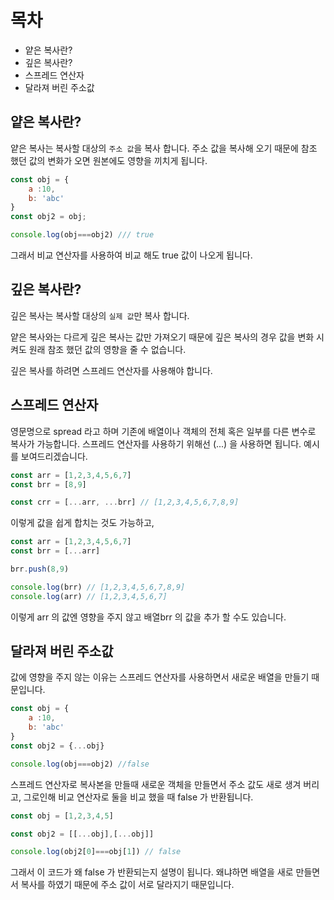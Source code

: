 # 목차
- 얕은 복사란?
- 깊은 복사란?
- 스프레드 연산자
- 달라져 버린 주소값

## 얕은 복사란?
얕은 복사는 복사할 대상의 `주소 값`을 복사 합니다. 주소 값을 복사해 오기 때문에 참조 했던 값의 변화가 오면 원본에도 영향을 끼치게 됩니다.
```js
const obj = {
    a :10,
    b: 'abc'
}
const obj2 = obj;

console.log(obj===obj2) /// true
```
그래서 비교 연산자를 사용하여 비교 해도 true 값이 나오게 됩니다.


## 깊은 복사란?
깊은 복사는 복사할 대상의 `실제 값`만 복사 합니다.

얕은 복사와는 다르게 깊은 복사는 값만 가져오기 때문에 깊은 복사의 경우 값을 변화 시켜도 원래 참조 했던 값의 영향을 줄 수 없습니다.

깊은 복사를 하려면 스프레드 연산자를 사용해야 합니다.

## 스프레드 연산자
영문명으로 spread 라고 하며 기존에 배열이나 객체의 전체 혹은 일부를 다른 변수로 복사가 가능합니다.
스프레드 연산자를 사용하기 위해선 (...) 을 사용하면 됩니다. 예시를 보여드리겠습니다.
```js
const arr = [1,2,3,4,5,6,7]
const brr = [8,9]

const crr = [...arr, ...brr] // [1,2,3,4,5,6,7,8,9]
```
이렇게 값을 쉽게 합치는 것도 가능하고,
```js
const arr = [1,2,3,4,5,6,7]
const brr = [...arr]

brr.push(8,9)

console.log(brr) // [1,2,3,4,5,6,7,8,9]
console.log(arr) // [1,2,3,4,5,6,7]
```
이렇게 arr 의 값엔 영향을 주지 않고 배열brr 의 값을 추가 할 수도 있습니다.

## 달라져 버린 주소값

값에 영향을 주지 않는 이유는 스프레드 연산자를 사용하면서 새로운 배열을 만들기 때문입니다.
```js
const obj = {
    a :10,
    b: 'abc'
}
const obj2 = {...obj}

console.log(obj===obj2) //false
```
스프레드 연산자로 복사본을 만들때 새로운 객체을 만들면서 주소 값도 새로 생겨 버리고, 그로인해 비교 연산자로 둘을 비교 했을 때 false 가 반환됩니다.

```js
const obj = [1,2,3,4,5]

const obj2 = [[...obj],[...obj]]

console.log(obj2[0]===obj[1]) // false
```
그래서 이 코드가 왜 false 가 반환되는지 설명이 됩니다. 왜냐하면 배열을 새로 만들면서 복사를 하였기 때문에 주소 값이 서로 달라지기 때문입니다.
